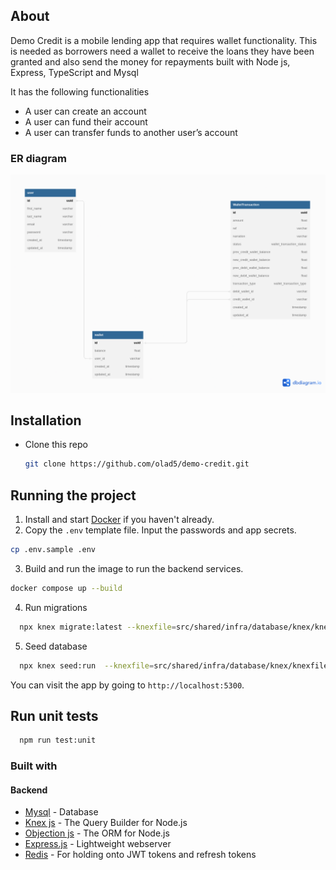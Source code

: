 
## About 

Demo Credit is a mobile lending app that requires wallet functionality. This is needed as borrowers need a wallet to receive the loans they have been granted and also send the money for repayments built with Node js, Express, TypeScript and Mysql

It has the following functionalities
* A user can create an account
* A user can fund their account
* A user can transfer funds to another user’s account

### ER diagram

![](./public/uploads/er-diagram.png)



## Installation

* Clone this repo

  ```bash
  git clone https://github.com/olad5/demo-credit.git
  ```

## Running the project

1. Install and start [Docker](https://docs.docker.com/compose/gettingstarted/) if you haven't already.
2. Copy the `.env` template file. Input the passwords and app secrets. 

```bash
cp .env.sample .env
```

3. Build and run the image to run the backend services.

```bash
docker compose up --build
```

4. Run migrations

```bash
  npx knex migrate:latest --knexfile=src/shared/infra/database/knex/knexfile.ts 
```

5. Seed database

```bash
  npx knex seed:run  --knexfile=src/shared/infra/database/knex/knexfile.ts  
```

You can visit the app by going to `http://localhost:5300`.


## Run unit tests

```bash
  npm run test:unit
```


### Built with

#### Backend

- [Mysql](https://www.mysql.com/) - Database
- [Knex js](https://knexjs.org/) - The Query Builder for Node.js
- [Objection js](https://vincit.github.io/objection.js/) - The ORM for Node.js
- [Express.js](https://expressjs.com/) - Lightweight webserver
- [Redis](https://redis.io/) - For holding onto JWT tokens and refresh tokens

